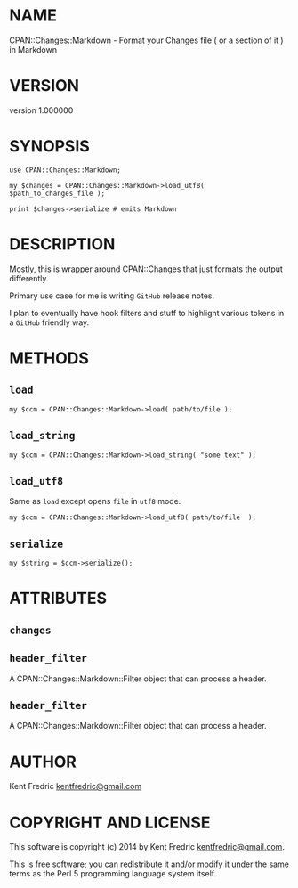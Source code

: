 # NAME

CPAN::Changes::Markdown - Format your Changes file ( or a section of it ) in Markdown

# VERSION

version 1.000000

# SYNOPSIS

    use CPAN::Changes::Markdown;

    my $changes = CPAN::Changes::Markdown->load_utf8( $path_to_changes_file );

    print $changes->serialize # emits Markdown

# DESCRIPTION

Mostly, this is wrapper around CPAN::Changes that just formats the output differently.

Primary use case for me is writing `GitHub` release notes.

I plan to eventually have hook filters and stuff to highlight various tokens in a `GitHub` friendly way.

# METHODS

## `load`

    my $ccm = CPAN::Changes::Markdown->load( path/to/file );

## `load_string`

    my $ccm = CPAN::Changes::Markdown->load_string( "some text" );

## `load_utf8`

Same as `load` except opens `file` in `utf8` mode.

    my $ccm = CPAN::Changes::Markdown->load_utf8( path/to/file  );

## `serialize`

    my $string = $ccm->serialize();

# ATTRIBUTES

## `changes`

## `header_filter`

A CPAN::Changes::Markdown::Filter object that can process a header.

## `header_filter`

A CPAN::Changes::Markdown::Filter object that can process a header.

# AUTHOR

Kent Fredric <kentfredric@gmail.com>

# COPYRIGHT AND LICENSE

This software is copyright (c) 2014 by Kent Fredric <kentfredric@gmail.com>.

This is free software; you can redistribute it and/or modify it under
the same terms as the Perl 5 programming language system itself.
